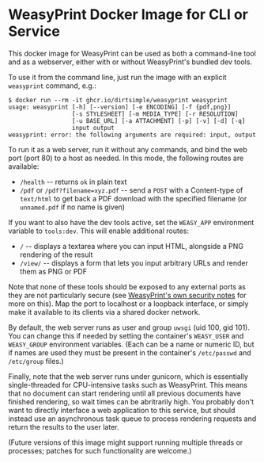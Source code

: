 # WeasyPrint Docker Image for CLI or Service

This docker image for WeasyPrint can be used as both a command-line tool and as a webserver, either with or without WeasyPrint's bundled dev tools.

To use it from the command line, just run the image with an explicit `weasyprint` command, e.g.:

```shell
$ docker run --rm -it ghcr.io/dirtsimple/weasyprint weasyprint
usage: weasyprint [-h] [--version] [-e ENCODING] [-f {pdf,png}]
                  [-s STYLESHEET] [-m MEDIA_TYPE] [-r RESOLUTION]
                  [-u BASE_URL] [-a ATTACHMENT] [-p] [-v] [-d] [-q]
                  input output
weasyprint: error: the following arguments are required: input, output
```

To run it as a web server, run it without any commands, and bind the web port (port 80) to a host as needed.  In this mode, the following routes are available:

* `/health` -- returns `ok` in plain text
* `/pdf` or `/pdf?filename=xyz.pdf` -- send a `POST` with a Content-type of `text/html` to get back a PDF download with the specified filename (or `unnamed.pdf` if no name is given)

If you want to also have the dev tools active, set the `WEASY_APP` environment variable to `tools:dev`.  This will enable additional routes:

* `/` -- displays a textarea where you can input HTML, alongside a PNG rendering of the result
* `/view/` -- displays a form that lets you input arbitrary URLs and render them as PNG or PDF

Note that none of these tools should be exposed to any external ports as they are not particularly secure (see [WeasyPrint's own security notes](http://web.archive.org/web/20200722023721/https://weasyprint.readthedocs.io/en/stable/tutorial.html#security) for more on this).  Map the port to localhost or a loopback interface, or simply make it available to its clients via a shared docker network.

By default, the web server runs as user and group `uwsgi` (uid 100, gid 101).  You can change this if needed by setting the container's `WEASY_USER` and `WEASY_GROUP` environment variables.  (Each can be a name or numeric ID, but if names are used they must be present in the container's `/etc/passwd` and `/etc/group` files.)

Finally, note that the web server runs under gunicorn, which is essentially single-threaded for CPU-intensive tasks such as WeasyPrint.  This means that no document can start rendering until all previous documents have finished rendering, so wait times can be abritrarily high.  You probably don't want to directly interface a web application to this service, but should instead use an asynchronous task queue to process rendering requests and return the results to the user later.

(Future versions of this image might support running multiple threads or processes; patches for such functionality are welcome.)